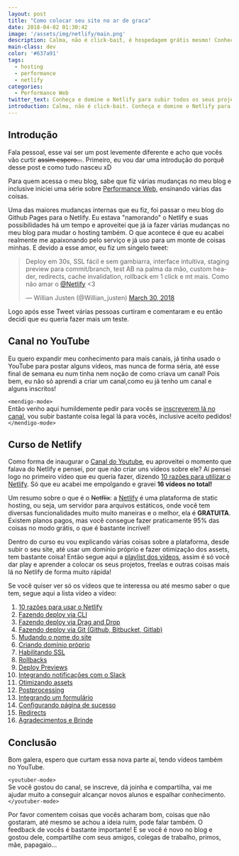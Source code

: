 ```yaml
---
layout: post
title: "Como colocar seu site no ar de graca"
date: 2018-04-02 01:30:42
image: '/assets/img/netlify/main.png'
description: Calma, não é click-bait, é hospedagem grátis mesmo! Conheça e domine o Netlify para subir todos os seus projetos e freelas de um jeito fácil, rápido e otimizado.
main-class: dev
color: '#637a91'
tags:
  - hosting
  - performance
  - netlify
categories:
  - Performance Web
twitter_text: Conheça e domine o Netlify para subir todos os seus projetos e freelas de um jeito fácil, rápido e otimizado.
introduction: Calma, não é click-bait. Conheça e domine o Netlify para subir todos os seus projetos e freelas de um jeito fácil, rápido e otimizado.
---
```


## Introdução

Fala pessoal, esse vai ser um post levemente diferente e acho que vocês vão curtir <s>assim espero...</s>.
Primeiro, eu vou dar uma introdução do porquê desse post e como tudo nasceu xD

Para quem acessa o meu blog, sabe que fiz várias mudanças no meu blog e inclusive iniciei uma série sobre [Performance Web](https://willianjusten.com.br/series/#performance-web), ensinando várias das coisas.

Uma das maiores mudanças internas que eu fiz, foi passar o meu blog do Github Pages para o Netlify. Eu estava "namorando" o Netlify e suas possibilidades há um tempo e aproveitei que já ia fazer várias mudanças no meu blog para mudar o hosting também. O que acontece é que eu acabei realmente me apaixonando pelo serviço e já uso para um monte de coisas minhas. E devido a esse amor, eu fiz um singelo tweet:

<blockquote class="twitter-tweet" data-lang="en"><p lang="pt" dir="ltr">Deploy em 30s, SSL fácil e sem gambiarra, interface intuitiva, staging preview para commit/branch, test AB na palma da mão, custom header, redirects, cache invalidation, rollback em 1 click e mt mais. Como não amar o <a href="https://twitter.com/Netlify?ref_src=twsrc%5Etfw">@Netlify</a> &lt;3</p>&mdash; Willian Justen (@Willian_justen) <a href="https://twitter.com/Willian_justen/status/979729155276320769?ref_src=twsrc%5Etfw">March 30, 2018</a></blockquote>
<script async src="https://platform.twitter.com/widgets.js" charset="utf-8"></script>

Logo após esse Tweet várias pessoas curtiram e comentaram e eu então decidi que eu queria fazer mais um teste.

## Canal no YouTube

Eu quero expandir meu conhecimento para mais canais, já tinha usado o YouTube para postar alguns vídeos, mas nunca de forma séria, até esse final de semana eu num tinha nem noção de como criava um canal! Pois bem, eu não só aprendi a criar um canal,como eu já tenho um canal e alguns inscritos!

`<mendigo-mode>`
<br/>
Então venho aqui humildemente pedir para vocês se [inscreverem lá no canal](https://www.youtube.com/WillianJustenCursos), vou subir bastante coisa legal lá para vocês, inclusive aceito pedidos!
<br/>
`</mendigo-mode>`

## Curso de Netlify

Como forma de inaugurar o [Canal do Youtube](https://www.youtube.com/WillianJustenCursos), eu aproveitei o momento que falava do Netlify e pensei, por que não criar uns vídeos sobre ele? Aí pensei logo no primeiro vídeo que eu queria fazer, dizendo [10 razões para utilizar o Netlify](https://www.youtube.com/watch?v=a1cIjP1bueM). Só que eu acabei me empolgando e gravei **16 vídeos no total!**

Um resumo sobre o que é o <s>Netflix</s>: a [Netlify](https://www.netlify.com/) é uma plataforma de static hosting, ou seja, um servidor para arquivos estáticos, onde você tem diversas funcionalidades muito muito maneiras e o melhor, ela é **GRATUITA**. Existem planos pagos, mas você consegue fazer praticamente 95% das coisas no modo grátis, o que é bastante incrível!

Dentro do curso eu vou explicando várias coisas sobre a plataforma, desde subir o seu site, até usar um domínio próprio e fazer otimização dos assets, tem bastante coisa! Então segue aqui a [playlist dos vídeos](https://www.youtube.com/watch?v=a1cIjP1bueM&list=PLlAbYrWSYTiMGMxQf9JSoZUU1rgVpGPth), assim é só você dar play e aprender a colocar os seus projetos, freelas e outras coisas mais lá no Netlify de forma muito rápida!

Se você quiser ver só os vídeos que te interessa ou até mesmo saber o que tem, segue aqui a lista vídeo a vídeo:

1. [10 razões para usar o Netlify](https://www.youtube.com/watch?v=a1cIjP1bueM)
1. [Fazendo deploy via CLI](https://www.youtube.com/watch?v=fSdSIybdABs)
1. [Fazendo deploy via Drag and Drop](https://www.youtube.com/watch?v=5jl_EKTfK8o)
1. [Fazendo deploy via Git (Github, Bitbucket, Gitlab)](https://www.youtube.com/watch?v=uMBorVg5Oa0)
1. [Mudando o nome do site](https://www.youtube.com/watch?v=zK2cSvINxng)
1. [Criando domínio próprio](https://www.youtube.com/watch?v=2DCIDr6n3WU&)
1. [Habilitando SSL](https://www.youtube.com/watch?v=m4549OevsxI)
1. [Rollbacks](https://www.youtube.com/watch?v=1Kr30tV4SRw)
1. [Deploy Previews](https://www.youtube.com/watch?v=5sFdBIg2cVc)
1. [Integrando notificações com o Slack](https://www.youtube.com/watch?v=sCxmVHtaMV4)
1. [Otimizando assets](https://www.youtube.com/watch?v=W33UdPV5QDk)
1. [Postprocessing](https://www.youtube.com/watch?v=LBgDKzePTtU)
1. [Integrando um formulário](https://www.youtube.com/watch?v=Q62s0loSY9w)
1. [Configurando página de sucesso](https://www.youtube.com/watch?v=EH31.T951V4M)
1. [Redirects](https://www.youtube.com/watch?v=IJH7HZECjNc)
1. [Agradecimentos e Brinde](https://www.youtube.com/watch?v=6qgOrFP18M0)

## Conclusão

Bom galera, espero que curtam essa nova parte aí, tendo vídeos também no YouTube.

`<youtuber-mode>`
<br/>
Se você gostou do canal, se inscreve, dá joinha e compartilha, vai me ajudar muito a conseguir alcançar novos alunos e espalhar conhecimento.
<br/>
`</youtuber-mode>`

Por favor comentem coisas que vocês acharam bom, coisas que não gostaram, até mesmo se achou a ideia ruim, pode falar também. O feedback de vocês é bastante importante! E se você é novo no blog e gostou dele, compartilhe com seus amigos, colegas de trabalho, primos, mãe, papagaio...
